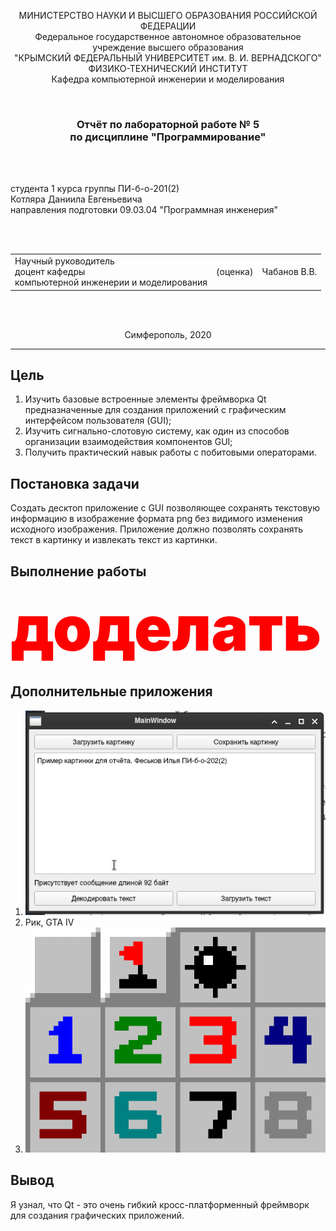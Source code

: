 <p align="center">МИНИСТЕРСТВО НАУКИ  И ВЫСШЕГО ОБРАЗОВАНИЯ РОССИЙСКОЙ ФЕДЕРАЦИИ<br>
Федеральное государственное автономное образовательное учреждение высшего образования<br>
"КРЫМСКИЙ ФЕДЕРАЛЬНЫЙ УНИВЕРСИТЕТ им. В. И. ВЕРНАДСКОГО"<br>
ФИЗИКО-ТЕХНИЧЕСКИЙ ИНСТИТУТ<br>
Кафедра компьютерной инженерии и моделирования</p>
<br>
<h3 align="center">Отчёт по лабораторной работе № 5<br> по дисциплине "Программирование"</h3>
<br><br>
<p>студента 1 курса группы ПИ-б-о-201(2)<br>
Котляра Даниила Евгеньевича<br>
направления подготовки 09.03.04 "Программная инженерия"</p>
<br><br>
<table>
<tr><td>Научный руководитель<br> доцент кафедры<br> компьютерной инженерии и моделирования</td>
<td>(оценка)</td>
<td>Чабанов В.В.</td>
</tr>
</table>
<br><br>
<p align="center">Симферополь, 2020</p>
<hr>

## Цель
1. Изучить базовые встроенные элементы фреймворка Qt предназначенные для создания приложений с графическим интерфейсом пользователя (GUI);
2. Изучить сигнально-слотовую систему, как один из способов организации взаимодействия компонентов GUI;
3. Получить практический навык работы с побитовыми операторами.

## Постановка задачи
Создать десктоп приложение с GUI позволяющее сохранять текстовую информацию в изображение формата png без видимого изменения исходного изображения. Приложение должно позволять сохранять текст в картинку и извлекать текст из картинки.

## Выполнение работы
<span style="font-size:100px;color:red;font-weight:1000;">доделать</span>

## Дополнительные приложения
1. ![Скриншот интерфейса](./docs/gui.png "Скриншот интерфейса")
2. Рик, GTA IV
3. ![Картинка с зашифрованным текстом](./docs/example.png "Картинка с зашифрованным текстом")

## Вывод
Я узнал, что Qt - это очень гибкий кросс-платформенный фреймворк для создания графических приложений.
